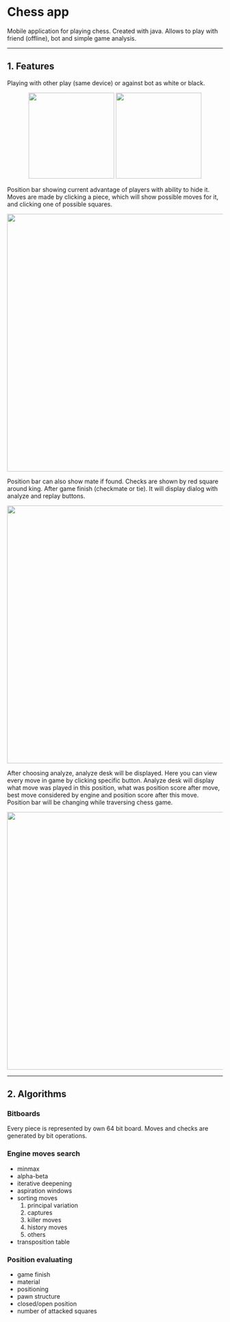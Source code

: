 # Chess app
Mobile application for playing chess. Created with java. 
Allows to play with friend (offline), bot and simple game analysis.

---

## 1. Features

Playing with other play (same device) or against bot as white or black.

<p align="center">
    <img src="https://user-images.githubusercontent.com/56487624/204372151-3577704d-9638-4a1b-85bc-18d821a54e9a.png" width="200">
    <img src="https://user-images.githubusercontent.com/56487624/204372652-4bfa1cfb-0019-4ad5-adde-4f1a84e5e845.png" width="200">
</p>

Position bar showing current advantage of players with ability to hide it.
Moves are made by clicking a piece, which will show possible moves for it,
and clicking one of possible squares.

<p align="center"> <img src="https://user-images.githubusercontent.com/56487624/204372731-270218d9-f0cf-41a5-985c-d3e181ed820a.png" width="600"></p>

Position bar can also show mate if found. Checks are shown by red square around
king. After game finish (checkmate or tie). It will display dialog with analyze
and replay buttons.

<p align="center"> <img src="https://user-images.githubusercontent.com/56487624/204372824-4989c7c3-5065-47fa-a5bd-b4b890ef8135.png" width="600"></p>

After choosing analyze, analyze desk will be displayed. Here you can view
every move in game by clicking specific button. Analyze desk will display
what move was played in this position, what was position score after move,
best move considered by engine and position score after this move.
Position bar will be changing while traversing chess game.

<p align="center"> <img src="https://user-images.githubusercontent.com/56487624/204373020-f42c9d81-384f-4da9-bbb7-3a0c557aff27.png" width="600"></p>

---

## 2. Algorithms

### Bitboards
Every piece is represented by own 64 bit board. Moves and checks are 
generated by bit operations.

### Engine moves search

- minmax
- alpha-beta
- iterative deepening
- aspiration windows
- sorting moves
  1. principal variation
  2. captures
  3. killer moves
  4. history moves
  5. others
- transposition table

### Position evaluating

- game finish 
- material
- positioning
- pawn structure
- closed/open position
- number of attacked squares
